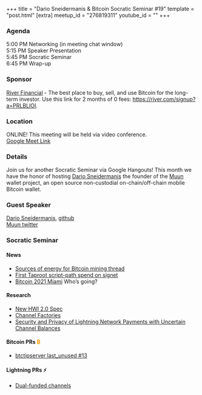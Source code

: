 +++
title = "Dario Sneidermanis & Bitcoin Socratic Seminar #19"
template = "post.html"
[extra]
meetup_id = "276819311"
youtube_id = ""
+++

### Agenda  

5:00 PM Networking (in meeting chat window)  
5:15 PM Speaker Presentation  
5:45 PM Socratic Seminar  
6:45 PM Wrap-up  

### Sponsor  

[River Financial](https://river.com/) - The best place to buy, sell, and use Bitcoin for the 
long-term investor. Use this link for 2 months of 0 fees: <https://river.com/signup?a=PRLBLIOI>.

 ### Location  

ONLINE! This meeting will be held via video conference.  
[Google Meet Link](https://meet.google.com/aep-xmxi-set)

### Details  

Join us for another Socratic Seminar via Google Hangouts! This month we have the honor of hosting
[Dario Sneidermanis] the founder of the [Muun] wallet project, an open source non-custodial 
on-chain/off-chain mobile Bitcoin wallet. 

### Guest Speaker

[Dario Sneidermanis], [github]  
[Muun twitter]  

### Socratic Seminar

#### News

- [Sources of energy for Bitcoin mining thread](https://twitter.com/MustafaYilham/status/1371026225871785984?s=20)
- [First Taproot script-path spend on signet](https://twitter.com/pwuille/status/1365520967221448707?s=20)
- [Bitcoin 2021 Miami](https://b.tc/conference) Who’s going?


#### Research  

- [New HWI 2.0 Spec](https://github.com/bitcoin-core/HWI/releases/tag/2.0.0)
- [Channel Factories](https://bitcoin.stackexchange.com/questions/67158/what-are-channel-factories-and-how-do-they-work)
- [Security and Privacy of Lightning Network Payments with Uncertain Channel Balances](https://arxiv.org/abs/2103.08576v1)


#### Bitcoin PRs <font color="#FF9900">₿</font>  

- [btctipserver last_unused #13](https://github.com/lvaccaro/btctipserver/pull/13)

#### Lightning PRs ⚡ 

- [Dual-funded channels](https://github.com/ElementsProject/lightning/pull/4410)

[github]:https://github.com/esneider
[Dario Sneidermanis]:https://twitter.com/esneider
[Muun]:https://muun.com/
[Muun twitter]:https://twitter.com/MuunWallet